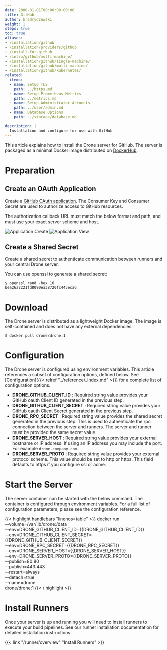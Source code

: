 ```yaml
---
date: 2000-01-01T00:00:00+00:00
title: GitHub
author: bradrydzewski
weight: 1
steps: true
toc: true
aliases:
- /installation/github
- /installation/providers/github
- /install-for-github
- /intro/github/multi-machine/
- /installation/github/single-machine/
- /installation/github/multi-machine/
- /installation/github/kubernetes/
related:
  items:
  - name: Setup TLS
    path: ../https.md
  - name: Setup Prometheus Metrics
    path: ../metrics.md
  - name: Setup Administrator Accounts
    path: ../user/admin.md
  - name: Database Options
    path: ../storage/database.md

description: |
  Installation and configure for use with GitHub
---
```


This article explains how to install the Drone server for GitHub. The server is packaged as a minimal Docker image distributed on [DockerHub](https://hub.docker.com/r/drone/drone).

# Preparation

## Create an OAuth Application

Create a [GitHub OAuth application](https://github.com/settings/applications/new). The Consumer Key and Consumer Secret are used to authorize access to GitHub resources.

<div class="alert alert-warn">
The authorization callback URL must match the below format and path, and must use your exact server scheme and host.
</div>

![Application Create](/screenshots/github_application_create.png)
![Application View](/screenshots/github_application_created.png)

## Create a Shared Secret
Create a shared secret to authenticate communication between runners and your central Drone server.

You can use openssl to generate a shared secret:

```
$ openssl rand -hex 16
bea26a2221fd8090ea38720fc445eca6
```

# Download

The Drone server is distributed as a lightweight Docker image. The image is self-contained and does not have any external dependencies.

```
$ docker pull drone/drone:1
```

# Configuration

The Drone server is configured using environment variables. This article references a subset of configuration options, defined below. See [Configuration]({{< relref "../reference/_index.md" >}}) for a complete list of configuration options.

* __DRONE_GITHUB_CLIENT_ID__
  : Required string value provides your GitHub oauth Client ID generated in the previous step.
* __DRONE_GITHUB_CLIENT_SECRET__
  : Required string value provides your GitHub oauth Client Secret generated in the previous step.
* __DRONE_RPC_SECRET__
  : Required string value provides the shared secret generated in the previous step. This is used to authenticate the rpc connection between the server and runners. The server and runner must be provided the same secret value.
* __DRONE_SERVER_HOST__
  : Required string value provides your external hostname or IP address. If using an IP address you may include the port. For example `drone.company.com`.
* __DRONE_SERVER_PROTO__
  : Required string value provides your external protocol scheme. This value should be set to http or https. This field defaults to https if you configure ssl or acme.

# Start the Server

The server container can be started with the below command. The container is configured through environment variables. For a full list of configuration parameters, please see the configuration reference.

{{< highlight handlebars "linenos=table" >}}
docker run \
  --volume=/var/lib/drone:/data \
  --env=DRONE_GITHUB_CLIENT_ID={{DRONE_GITHUB_CLIENT_ID}} \
  --env=DRONE_GITHUB_CLIENT_SECRET={{DRONE_GITHUB_CLIENT_SECRET}} \
  --env=DRONE_RPC_SECRET={{DRONE_RPC_SECRET}} \
  --env=DRONE_SERVER_HOST={{DRONE_SERVER_HOST}} \
  --env=DRONE_SERVER_PROTO={{DRONE_SERVER_PROTO}} \
  --publish=80:80 \
  --publish=443:443 \
  --restart=always \
  --detach=true \
  --name=drone \
  drone/drone:1
{{< / highlight >}}

# Install Runners

Once your server is up and running you will need to install runners to execute your build pipelines. See our runner installation documentation for detailed installation instructions. 

{{< link "/runner/overview" "Install Runners" >}}
